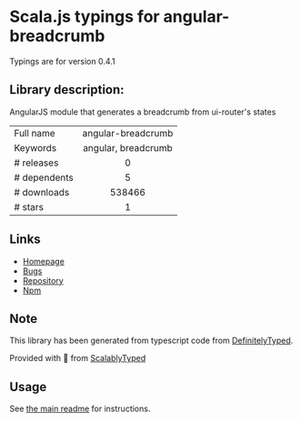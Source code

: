 
# Scala.js typings for angular-breadcrumb

Typings are for version 0.4.1

## Library description:
AngularJS module that generates a breadcrumb from ui-router's states

|                    |                 |
| ------------------ | :-------------: |
| Full name          | angular-breadcrumb |
| Keywords           | angular, breadcrumb |
| # releases         | 0 |
| # dependents       | 5 |
| # downloads        | 538466 |
| # stars            | 1 |

## Links
- [Homepage](http://ncuillery.github.io/angular-breadcrumb)
- [Bugs](https://github.com/ncuillery/angular-breadcrumb/issues)
- [Repository](https://github.com/ncuillery/angular-breadcrumb)
- [Npm](https://www.npmjs.com/package/angular-breadcrumb)
    


## Note
This library has been generated from typescript code from [DefinitelyTyped](https://definitelytyped.org).

Provided with :purple_heart: from [ScalablyTyped](https://github.com/oyvindberg/ScalablyTyped)

## Usage
See [the main readme](../../readme.md) for instructions.


